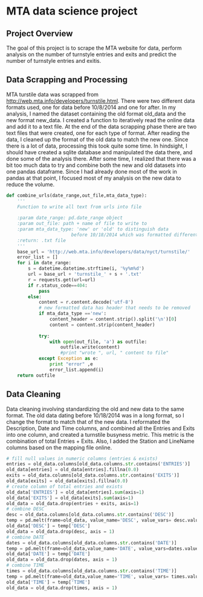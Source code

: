 # MTA data science project

## Project Overview
The goal of this project is to scrape the MTA website for data, perform analysis on the number of turnstyle entries and exits and predict the number of turnstyle entries and exitis.

## Data Scrapping and Processing 
MTA turstile data was scrapped from http://web.mta.info/developers/turnstile.html. There were two different data formats used, one for data before 10/8/2014 and one for after. In my analysis, I named the dataset containing the old format old_data and the new format new_data. I created a function to iteratively read the online data and add it to a text file. At the end of the data scrapping phase there are two text files that were created, one for each type of format.
After reading the data, I cleaned up the format of the old data to match the new one. Since there is a lot of data, processing this took quite some time. In hindsight, I should have created a sqlite database and manipulated the data there, and done some of the analysis there. After some time, I realized that there was a bit too much data to try and combine both the new and old datasets into one pandas dataframe. Since I had already done most of the work in pandas at that point, I focused most of my analysis on the new data to reduce the volume.

```python
def combine_urls(date_range,out_file,mta_data_type):
    '''
    Function to write all text from urls into file
    
    :param date_range: pd.date_range object 
    :param out_file: path + name of file to write to
    :param mta_data_type: 'new' or 'old' to distinguish data 
                        before 10/18/2014 which was formatted differently
    :return: .txt file
    '''
    base_url = 'http://web.mta.info/developers/data/nyct/turnstile/'
    error_list = []
    for i in date_range:
        s = datetime.datetime.strftime(i, '%y%m%d')
        url = base_url + 'turnstile_' + s + '.txt'
        r = requests.get(url=url)
        if r.status_code==404:
            pass
        else:
            content = r.content.decode('utf-8')
            # new formatted data has header that needs to be removed
            if mta_data_type =='new':
                content_header = content.strip().split('\n')[0]
                content = content.strip(content_header)
                
            try:
                with open(out_file, 'a') as outfile:
                    outfile.write(content)
                    #print "wrote ", url, " content to file"
            except Exception as e:
                print "error" ,e
                error_list.append(i)
    return outfile
```

## Data Cleaning
Data cleaning involving standardizing the old and new data to the same format. The old data dating before 10/18/2014 was in a long format, so I change the format to match that of the new data. I reformated the Description, Date and Time columns, and combined all the Entries and Exits into one column, and created a turnstile busyness metric. This metric is the combination of total Entries + Exits. Also, I added the Station and LineName columns based on the mapping file online.

```python
# fill null values in numeric columns (entries & exists)
entries = old_data.columns[old_data.columns.str.contains('ENTRIES')]
old_data[entries] = old_data[entries].fillna(0.0)
exits = old_data.columns[old_data.columns.str.contains('EXITS')]
old_data[exits] = old_data[exits].fillna(0.0)
# create column of total entries and exists
old_data['ENTRIES'] = old_data[entries].sum(axis=1)
old_data['EXITS'] = old_data[exits].sum(axis=1)
old_data = old_data.drop(entries + exits, axis=1)
# combine DESC
desc = old_data.columns[old_data.columns.str.contains('DESC')]
temp = pd.melt(frame=old_data, value_name='DESC', value_vars= desc.values.tolist())
old_data['DESC'] = temp['DESC']
old_data = old_data.drop(desc, axis = 1)
# combine DATE
dates = old_data.columns[old_data.columns.str.contains('DATE')]
temp = pd.melt(frame=old_data,value_name='DATE', value_vars=dates.values.tolist())
old_data['DATE'] = temp['DATE']
old_data = old_data.drop(dates, axis = 1)
# combine TIME
times = old_data.columns[old_data.columns.str.contains('TIME')]
temp = pd.melt(frame=old_data,value_name='TIME', value_vars= times.values.tolist())
old_data['TIME'] = temp['TIME']
old_data = old_data.drop(times, axis = 1)
```
